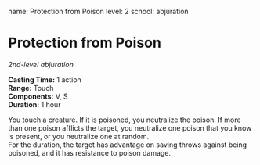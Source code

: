 name: Protection from Poison
level: 2
school: abjuration

# Protection from Poison 
_2nd-level abjuration_ 

**Casting Time:** 1 action    
**Range:** Touch    
**Components:** V, S   
**Duration:** 1 hour 

You touch a creature. If it is poisoned, you neutralize the poison. If more than one poison afflicts the target, you neutralize one poison that you know is present, or you neutralize one at random.    
For the duration, the target has advantage on saving throws against being poisoned, and it has resistance to poison damage. 